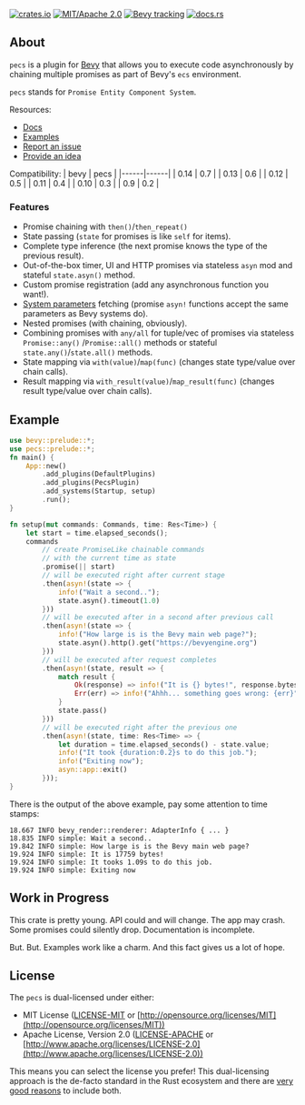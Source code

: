 [![crates.io](https://img.shields.io/crates/v/pecs)](https://crates.io/crates/pecs)
[![MIT/Apache 2.0](https://img.shields.io/badge/license-MIT%2FApache-blue.svg)](https://github.com/jkb0o/pecs#license)
[![Bevy tracking](https://img.shields.io/badge/bevy-0.13-lightblue)](https://github.com/bevyengine/bevy/releases/tag/v0.12.0)
[![docs.rs](https://docs.rs/pecs/badge.svg)](https://docs.rs/pecs)


## About
`pecs` is a plugin for [Bevy](https://bevyengine.org) that allows you to execute code asynchronously
by chaining multiple promises as part of Bevy's `ecs` environment.

`pecs` stands for `Promise Entity Component System`.

Resources:
- [Docs](https://docs.rs/pecs/)
- [Examples](https://github.com/jkb0o/pecs/tree/master/examples)
- [Report an issue](https://github.com/jkb0o/pecs/issues/new)
- [Provide an idea](https://github.com/jkb0o/pecs/issues/new)

Compatibility:
| bevy | pecs |
|------|------|
| 0.14 | 0.7  |
| 0.13 | 0.6  |
| 0.12 | 0.5  |
| 0.11 | 0.4  |
| 0.10 | 0.3  |
| 0.9  | 0.2  |

### Features
- Promise chaining with `then()`/`then_repeat()`
- State passing (`state` for promises is like `self` for items).
- Complete type inference (the next promise knows the type of the previous result).
- Out-of-the-box timer, UI and HTTP promises via stateless `asyn` mod and
  stateful  `state.asyn()` method.
- Custom promise registration (add any asynchronous function you want!).
- [System parameters](https://docs.rs/bevy/latest/bevy/ecs/system/trait.SystemParam.html) fetching
  (promise `asyn!` functions accept the same parameters as Bevy systems do).
- Nested promises (with chaining, obviously).
- Combining promises with `any/all` for tuple/vec of promises via stateless `Promise::any()`
  /`Promise::all()` methods or stateful `state.any()`/`state.all()` methods.
- State mapping via `with(value)`/`map(func)` (changes state type/value over chain calls).
- Result mapping via `with_result(value)`/`map_result(func)` (changes result type/value over chain calls).

## Example
```rust
use bevy::prelude::*;
use pecs::prelude::*;
fn main() {
    App::new()
        .add_plugins(DefaultPlugins)
        .add_plugins(PecsPlugin)
        .add_systems(Startup, setup)
        .run();
}

fn setup(mut commands: Commands, time: Res<Time>) {
    let start = time.elapsed_seconds();
    commands
        // create PromiseLike chainable commands
        // with the current time as state
        .promise(|| start)
        // will be executed right after current stage
        .then(asyn!(state => {
            info!("Wait a second..");
            state.asyn().timeout(1.0)
        }))
        // will be executed after in a second after previous call
        .then(asyn!(state => {
            info!("How large is is the Bevy main web page?");
            state.asyn().http().get("https://bevyengine.org")
        }))
        // will be executed after request completes
        .then(asyn!(state, result => {
            match result {
                Ok(response) => info!("It is {} bytes!", response.bytes.len()),
                Err(err) => info!("Ahhh... something goes wrong: {err}")
            }
            state.pass()
        }))
        // will be executed right after the previous one
        .then(asyn!(state, time: Res<Time> => {
            let duration = time.elapsed_seconds() - state.value;
            info!("It took {duration:0.2}s to do this job.");
            info!("Exiting now");
            asyn::app::exit()
        }));
}
```
There is the output of the above example, pay some attention to time stamps:
```text
18.667 INFO bevy_render::renderer: AdapterInfo { ... }
18.835 INFO simple: Wait a second..
19.842 INFO simple: How large is is the Bevy main web page?
19.924 INFO simple: It is 17759 bytes!
19.924 INFO simple: It tooks 1.09s to do this job.
19.924 INFO simple: Exiting now
```

## Work in Progress
This crate is pretty young. API could and will change. The app may crash. Some
promises could silently drop. Documentation is incomplete.

But. But. Examples work like a charm. And this fact gives us a lot of hope.


## License

The `pecs` is dual-licensed under either:

- MIT License ([LICENSE-MIT](LICENSE-MIT) or [http://opensource.org/licenses/MIT](http://opensource.org/licenses/MIT))
- Apache License, Version 2.0 ([LICENSE-APACHE](LICENSE-APACHE) or [http://www.apache.org/licenses/LICENSE-2.0](http://www.apache.org/licenses/LICENSE-2.0))

This means you can select the license you prefer!
This dual-licensing approach is the de-facto standard in the Rust ecosystem and there are [very good reasons](https://github.com/bevyengine/bevy/issues/2373) to include both.
